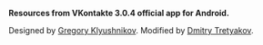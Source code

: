 
<b>Resources from VKontakte 3.0.4 official app for Android.</b>

Designed by <a href="https://github.com/grishka">Gregory Klyushnikov</a>. Modified by <a href="https://githib.com/tretdm">Dmitry Tretyakov</a>.
